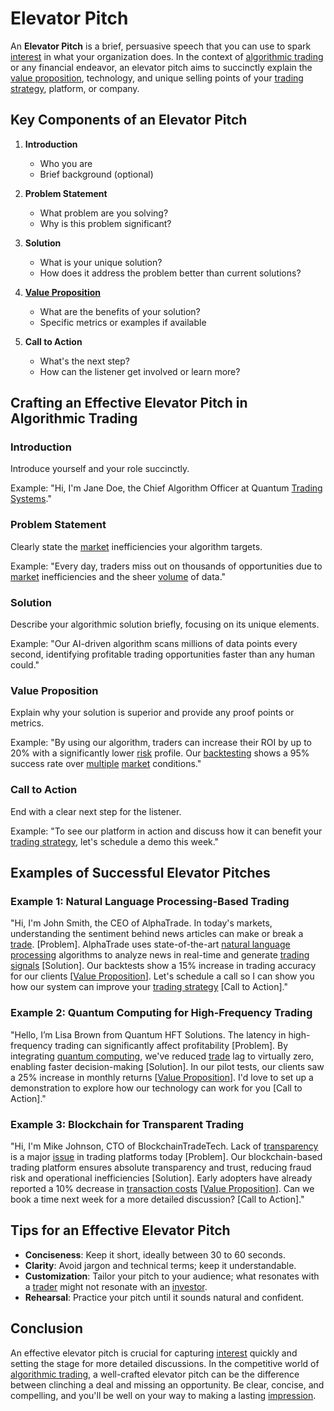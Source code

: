 # Elevator Pitch

An **Elevator Pitch** is a brief, persuasive speech that you can use to spark [interest](../i/interest.md) in what your organization does. In the context of [algorithmic trading](../a/accountability.md) or any financial endeavor, an elevator pitch aims to succinctly explain the [value proposition](../v/value_proposition.md), technology, and unique selling points of your [trading strategy](../t/trading_strategy.md), platform, or company.

## Key Components of an Elevator Pitch

1. **Introduction**
   - Who you are
   - Brief background (optional)
   
2. **Problem Statement**
   - What problem are you solving?
   - Why is this problem significant?

3. **Solution**
   - What is your unique solution?
   - How does it address the problem better than current solutions?

4. **[Value Proposition](../v/value_proposition.md)**
   - What are the benefits of your solution?
   - Specific metrics or examples if available

5. **Call to Action**
   - What's the next step?
   - How can the listener get involved or learn more?

## Crafting an Effective Elevator Pitch in Algorithmic Trading

### Introduction

Introduce yourself and your role succinctly.

Example:
"Hi, I'm Jane Doe, the Chief Algorithm Officer at Quantum [Trading Systems](../t/trading_systems.md)."

### Problem Statement

Clearly state the [market](../m/market.md) inefficiencies your algorithm targets.

Example:
"Every day, traders miss out on thousands of opportunities due to [market](../m/market.md) inefficiencies and the sheer [volume](../v/volume.md) of data."

### Solution

Describe your algorithmic solution briefly, focusing on its unique elements.

Example:
"Our AI-driven algorithm scans millions of data points every second, identifying profitable trading opportunities faster than any human could."

### Value Proposition

Explain why your solution is superior and provide any proof points or metrics.

Example:
"By using our algorithm, traders can increase their ROI by up to 20% with a significantly lower [risk](../r/risk.md) profile. Our [backtesting](../b/backtesting.md) shows a 95% success rate over [multiple](../m/multiple.md) [market](../m/market.md) conditions."

### Call to Action

End with a clear next step for the listener.

Example:
"To see our platform in action and discuss how it can benefit your [trading strategy](../t/trading_strategy.md), let's schedule a demo this week."

## Examples of Successful Elevator Pitches

### Example 1: Natural Language Processing-Based Trading

"Hi, I'm John Smith, the CEO of AlphaTrade. In today's markets, understanding the sentiment behind news articles can make or break a [trade](../t/trade.md). [Problem]. AlphaTrade uses state-of-the-art [natural language processing](../n/natural_language_processing_(nlp)_in_trading.md) algorithms to analyze news in real-time and generate [trading signals](../t/trading_signals.md) [Solution]. Our backtests show a 15% increase in trading accuracy for our clients [[Value Proposition](../v/value_proposition.md)]. Let's schedule a call so I can show you how our system can improve your [trading strategy](../t/trading_strategy.md) [Call to Action]."

### Example 2: Quantum Computing for High-Frequency Trading

"Hello, I’m Lisa Brown from Quantum HFT Solutions. The latency in high-frequency trading can significantly affect profitability [Problem]. By integrating [quantum computing](../q/quantum_computing_in_trading.md), we've reduced [trade](../t/trade.md) lag to virtually zero, enabling faster decision-making [Solution]. In our pilot tests, our clients saw a 25% increase in monthly returns [[Value Proposition](../v/value_proposition.md)]. I'd love to set up a demonstration to explore how our technology can work for you [Call to Action]."

### Example 3: Blockchain for Transparent Trading

"Hi, I'm Mike Johnson, CTO of BlockchainTradeTech. Lack of [transparency](../t/transparency.md) is a major [issue](../i/issue.md) in trading platforms today [Problem]. Our blockchain-based trading platform ensures absolute transparency and trust, reducing fraud risk and operational inefficiencies [Solution]. Early adopters have already reported a 10% decrease in [transaction costs](../t/transaction_costs.md) [[Value Proposition](../v/value_proposition.md)]. Can we book a time next week for a more detailed discussion? [Call to Action]."

## Tips for an Effective Elevator Pitch

- **Conciseness**: Keep it short, ideally between 30 to 60 seconds.
- **Clarity**: Avoid jargon and technical terms; keep it understandable.
- **Customization**: Tailor your pitch to your audience; what resonates with a [trader](../t/trader.md) might not resonate with an [investor](../i/investor.md).
- **Rehearsal**: Practice your pitch until it sounds natural and confident.

## Conclusion

An effective elevator pitch is crucial for capturing [interest](../i/interest.md) quickly and setting the stage for more detailed discussions. In the competitive world of [algorithmic trading](../a/accountability.md), a well-crafted elevator pitch can be the difference between clinching a deal and missing an opportunity. Be clear, concise, and compelling, and you'll be well on your way to making a lasting [impression](../i/impression.md).
